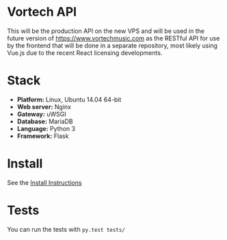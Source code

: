 # Vortech API

This will be the production API on the new VPS and will be used in the future version of
https://www.vortechmusic.com as the RESTful API for use by the frontend that will be done in a
separate repository, most likely using Vue.js due to the recent React licensing developments.

# Stack

- **Platform:** Linux, Ubuntu 14.04 64-bit
- **Web server:** Nginx
- **Gateway:** uWSGI
- **Database:** MariaDB
- **Language:** Python 3
- **Framework:** Flask

# Install

See the [Install Instructions](INSTALL.md)

# Tests

You can run the tests with ``py.test tests/``
